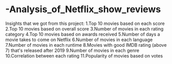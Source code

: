 # -Analysis_of_Netflix_show_reviews
Insights that we got from this project:
1.Top 10 movies based on each score
2.Top 10 movies based on overall score
3.Number of movies in each rating category
4.Top 10 movies based on awards received
5.Number of days a movie takes to come on Netflix
6.Number of movies in each language
7.Number of movies in each runtime
8.Movies with good IMDB rating (above 7) that's released after 2019
9.Number of movies in each genre
10.Correlation between each rating
11.Popularity of movies based on votes
